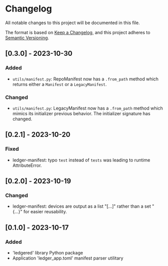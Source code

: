 # Changelog

All notable changes to this project will be documented in this file.

The format is based on [Keep a Changelog](https://keepachangelog.com/en/1.0.0/),
and this project adheres to [Semantic Versioning](https://semver.org/spec/v2.0.0.html).

## [0.3.0] - 2023-10-30

### Added

- `utils/manifest.py`: RepoManifest now has a `.from_path` method which returns either a `Manifest`
  or a `LegacyManifest`.

### Changed

- `utils/manifest.py`: LegacyManifest now has a `.from_path` method which mimics its initializer
  previous behavior. The initializer signature has changed.

## [0.2.1] - 2023-10-20

### Fixed

- ledger-manifest: typo `test` instead of `tests` was leading to runtime AttributeError.


## [0.2.0] - 2023-10-19

### Changed

- ledger-manifest: devices are output as a list "[...]" rather than a set "{...}" for easier
  reusability.


## [0.1.0] - 2023-10-17

### Added

- 'ledgered' library Python package
- Application 'ledger_app.toml' manifest parser utilitary
